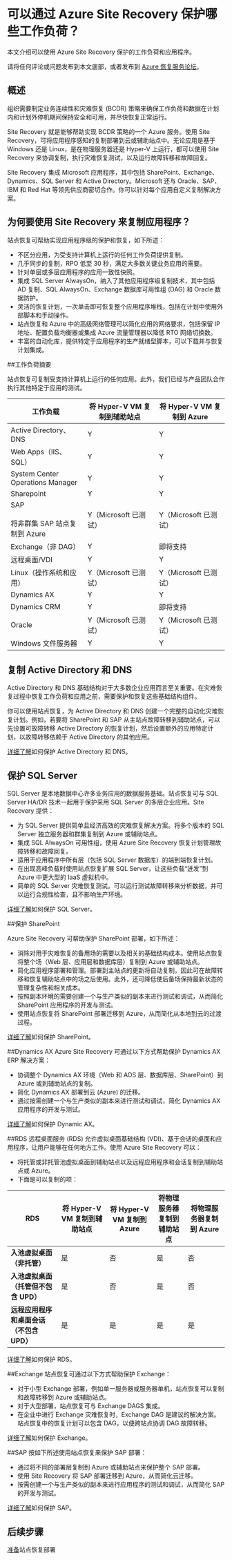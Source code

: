 <properties
	pageTitle="可以通过 Azure Site Recovery 保护哪些工作负荷？"
	description="Azure Site Recovery 可以协调本地虚拟机和物理服务器到 Azure 或辅助本地站点的复制、故障转移和恢复，从而保护工作负荷和应用程序"
	services="site-recovery"
	documentationCenter=""
	authors="rayne-wiselman"
	manager="cfreeman"
	editor=""/>  


<tags
	ms.service="site-recovery"
	ms.devlang="na"
	ms.topic="get-started-article"
	ms.tgt_pltfrm="na"
	ms.workload="storage-backup-recovery"
	ms.date="10/10/2016"
	wacn.date="12/14/2016"
	ms.author="raynew"/>  


# 可以通过 Azure Site Recovery 保护哪些工作负荷？


本文介绍可以使用 Azure Site Recovery 保护的工作负荷和应用程序。

请将任何评论或问题发布到本文底部，或者发布到 [Azure 恢复服务论坛](https://social.msdn.microsoft.com/Forums/zh-cn/home?forum=hypervrecovmgr)。

## 概述

组织需要制定业务连续性和灾难恢复 (BCDR) 策略来确保工作负荷和数据在计划内和计划外停机期间保持安全和可用，并尽快恢复正常运行。

Site Recovery 就是能够帮助实现 BCDR 策略的一个 Azure 服务。使用 Site Recovery，可将应用程序感知的复制部署到云或辅助站点中。无论应用是基于 Windows 还是 Linux，是在物理服务器还是 Hyper-V 上运行，都可以使用 Site Recovery 来协调复制，执行灾难恢复测试，以及运行故障转移和故障回复。


Site Recovery 集成 Microsoft 应用程序，其中包括 SharePoint、Exchange、Dynamics、SQL Server 和 Active Directory。Microsoft 还与 Oracle、SAP、IBM 和 Red Hat 等领先供应商密切合作。你可以针对每个应用自定义复制解决方案。

## 为何要使用 Site Recovery 来复制应用程序？

站点恢复可帮助实现应用程序级的保护和恢复，如下所述：

- 不区分应用，为受支持计算机上运行的任何工作负荷提供复制。
- 几乎同步的复制，RPO 低至 30 秒，满足大多数关键业务应用的需要。
- 针对单层或多层应用程序的应用一致性快照。
- 集成 SQL Server AlwaysOn，纳入了其他应用程序级复制技术，其中包括 AD 复制、SQL AlwaysOn、Exchange 数据库可用性组 (DAG) 和 Oracle 数据防护。
- 灵活的恢复计划，一次单击即可恢复整个应用程序堆栈，包括在计划中使用外部脚本和手动操作。
- 站点恢复和 Azure 中的高级网络管理可以简化应用的网络要求，包括保留 IP 地址、配置负载均衡器或集成 Azure 流量管理器以降低 RTO 网络切换数。
-  丰富的自动化库，提供特定于应用程序的生产就绪型脚本，可以下载并与恢复计划集成。


##<a id="workload-guidance-summary"></a>工作负荷摘要


站点恢复可复制受支持计算机上运行的任何应用。此外，我们已经与产品团队合作执行其他特定于应用的测试。

**工作负载** | **将 Hyper-V VM 复制到辅助站点** | **将 Hyper-V VM 复制到 Azure** 
---|---|---
Active Directory、DNS | Y | Y 
Web Apps（IIS、SQL） | Y | Y 
System Center Operations Manager | Y | Y 
Sharepoint | Y | Y 
SAP<br/><br/>将非群集 SAP 站点复制到 Azure | Y（Microsoft 已测试） | Y（Microsoft 已测试） 
Exchange（非 DAG） | Y | 即将支持 
远程桌面/VDI | Y | Y 
Linux（操作系统和应用） | Y（Microsoft 已测试） | Y（Microsoft 已测试） 
Dynamics AX | Y | Y 
Dynamics CRM | Y | 即将支持 
Oracle | Y（Microsoft 已测试） | Y（Microsoft 已测试） 
Windows 文件服务器 | Y | Y 


## 复制 Active Directory 和 DNS

Active Directory 和 DNS 基础结构对于大多数企业应用而言至关重要。在灾难恢复过程中恢复工作负荷和应用之前，需要保护和恢复这些基础结构组件。

你可以使用站点恢复，为 Active Directory 和 DNS 创建一个完整的自动化灾难恢复计划。例如，若要将 SharePoint 和 SAP 从主站点故障转移到辅助站点，可以先设置可故障转移 Active Directory 的恢复计划，然后设置额外的应用特定计划，以故障转移依赖于 Active Directory 的其他应用。

[详细了解](/documentation/articles/site-recovery-active-directory/)如何保护 Active Directory 和 DNS。

## 保护 SQL Server

SQL Server 是本地数据中心许多业务应用的数据服务基础。站点恢复可与 SQL Server HA/DR 技术一起用于保护采用 SQL Server 的多层企业应用。Site Recovery 提供：

- 为 SQL Server 提供简单且经济高效的灾难恢复解决方案。将多个版本的 SQL Server 独立服务器和群集复制到 Azure 或辅助站点。
- 集成 SQL AlwaysOn 可用性组，使用 Azure Site Recovery 恢复计划管理故障转移和故障回复。
- 适用于应用程序中所有层（包括 SQL Server 数据库）的端到端恢复计划。
- 在出现高峰负载时使用站点恢复扩展 SQL Server，让这些负载“迸发”到 Azure 中更大型的 IaaS 虚拟机中。
- 简单的 SQL Server 灾难恢复测试。可以运行测试故障转移来分析数据，并可以运行合规性检查，且不影响生产环境。

[详细了解](/documentation/articles/site-recovery-sql/)如何保护 SQL Server。

##<a name="sharepoint"></a>保护 SharePoint

Azure Site Recovery 可帮助保护 SharePoint 部署，如下所述：

- 消除对用于灾难恢复的备用场的需要以及相关的基础结构成本。使用站点恢复将整个场（Web 层、应用层和数据库层）复制到 Azure 或辅助站点。
- 简化应用程序部署和管理。部署到主站点的更新将自动复制，因此可在故障转移和恢复辅助站点中的场之后使用。此外，还可降低使后备场保持最新状态的管理复杂性和相关成本。
- 按照副本环境的需要创建一个与生产类似的副本来进行测试和调试，从而简化 SharePoint 应用程序的开发与测试。
- 使用站点恢复将 SharePoint 部署迁移到 Azure，从而简化从本地到云的过渡过程。

[详细了解](https://gallery.technet.microsoft.com/SharePoint-DR-Solution-f6b4aeae)如何保护 SharePoint。



##<a id="dynamics-ax"></a>Dynamics AX
Azure Site Recovery 可通过以下方式帮助保护 Dynamics AX ERP 解决方案：

- 协调整个 Dynamics AX 环境（Web 和 AOS 层、数据库层、SharePoint）到 Azure 或到辅助站点的复制。
- 简化 Dynamics AX 部署到云 (Azure) 的迁移。
- 通过按需创建一个与生产类似的副本来进行测试和调试，简化 Dynamics AX 应用程序的开发与测试。

[详细了解](https://gallery.technet.microsoft.com/Dynamics-AX-DR-Solution-b2a76281)如何保护 Dynamic AX。

##<a id="rds"></a>RDS 
远程桌面服务 (RDS) 允许虚拟桌面基础结构 (VDI)、基于会话的桌面和应用程序，让用户能够在任何地方工作。使用 Azure Site Recovery 可以：

- 将托管或非托管池虚拟桌面到辅助站点以及远程应用程序和会话复制到辅助站点或 Azure。
- 下面是可以复制的项：

**RDS** | **将 Hyper-V VM 复制到辅助站点** | **将 Hyper-V VM 复制到 Azure** | **将物理服务器复制到辅助站点** | **将物理服务器复制到 Azure**
---|---|---|---|---
**入池虚拟桌面（非托管）** | 是 | 否 | 是 | 否
**入池虚拟桌面（托管但不包含 UPD）** | 是 | 否 | 是 | 否
**远程应用程序和桌面会话（不包含 UPD）** | 是 | 是 | 是 | 是


[详细了解](https://gallery.technet.microsoft.com/Remote-Desktop-DR-Solution-bdf6ddcb)如何保护 RDS。



##<a id="exchange"></a>Exchange
站点恢复可通过以下方式帮助保护 Exchange：

- 对于小型 Exchange 部署，例如单一服务器或服务器单机，站点恢复可以复制和故障转移到 Azure 或辅助站点。
- 对于大型部署，站点恢复可与 Exchange DAGS 集成。
- 在企业中进行 Exchange 灾难恢复时，Exchange DAG 是建议的解决方案。站点恢复中的恢复计划可以包含 DAG，以便跨站点协调 DAG 故障转移。


[详细了解](https://gallery.technet.microsoft.com/Exchange-DR-Solution-using-11a7dcb6)如何保护 Exchange。


##<a id="sap"></a>SAP
按如下所述使用站点恢复来保护 SAP 部署：

- 通过将不同的部署层复制到 Azure 或辅助站点来保护整个 SAP 部署。
- 使用 Site Recovery 将 SAP 部署迁移到 Azure，从而简化云迁移。
- 按需创建一个与生产类似的副本来进行应用程序的测试和调试，从而简化 SAP 的开发与测试。

[详细了解](http://aka.ms/asr-sap)如何保护 SAP。

## 后续步骤

[准备](/documentation/articles/site-recovery-best-practices/)站点恢复部署

<!---HONumber=Mooncake_1107_2016-->